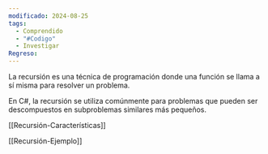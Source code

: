 ```yaml
---
modificado: 2024-08-25
tags:
  - Comprendido
  - "#Codigo"
  - Investigar
Regreso:
---
```

La recursión es una técnica de programación donde una función se llama a sí misma para resolver un problema. 

En C#, la recursión se utiliza comúnmente para problemas que pueden ser descompuestos en subproblemas similares más pequeños.

[[Recursión-Características]]

[[Recursión-Ejemplo]]
